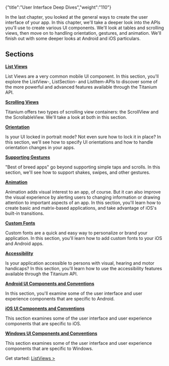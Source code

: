{"title":"User Interface Deep Dives","weight":"110"} 

In the last chapter, you looked at the general ways to create the user interface of your app. In this chapter, we'll take a deeper look into the APIs you'll use to create various UI components. We'll look at tables and scrolling views, then move on to handling orientation, gestures, and animation. We'll finish out with some deeper looks at Android and iOS particulars.

## Sections

**[List Views](/docs/appc/Titanium_SDK/Titanium_SDK_How-tos/User_Interface_Deep_Dives/ListViews/)**

List Views are a very common mobile UI component. In this section, you'll explore the ListView-, ListSection- and ListItem-APIs to discover some of the more powerful and advanced features available through the Titanium API.

**[Scrolling Views](/docs/appc/Titanium_SDK/Titanium_SDK_How-tos/User_Interface_Deep_Dives/Scrolling_Views/)**

Titanium offers two types of scrolling view containers: the ScrollView and the ScrollableView. We'll take a look at both in this section.

**[Orientation](/docs/appc/Titanium_SDK/Titanium_SDK_How-tos/User_Interface_Deep_Dives/Orientation/)**

Is your UI locked in portrait mode? Not even sure how to lock it in place? In this section, we'll see how to specify UI orientations and how to handle orientation changes in your apps.

**[Supporting Gestures](/docs/appc/Titanium_SDK/Titanium_SDK_How-tos/User_Interface_Deep_Dives/Supporting_Gestures/)**

"Best of breed apps" go beyond supporting simple taps and scrolls. In this section, we'll see how to support shakes, swipes, and other gestures.

**[Animation](/docs/appc/Titanium_SDK/Titanium_SDK_How-tos/User_Interface_Deep_Dives/Animation/)**

Animation adds visual interest to an app, of course. But it can also improve the visual experience by alerting users to changing information or drawing attention to important aspects of an app. In this section, you'll learn how to create basic and matrix-based applications, and take advantage of iOS's built-in transitions.

**[Custom Fonts](/docs/appc/Titanium_SDK/Titanium_SDK_How-tos/User_Interface_Deep_Dives/Custom_Fonts/)**

Custom fonts are a quick and easy way to personalize or brand your application. In this section, you'll learn how to add custom fonts to your iOS and Android apps.

**[Accessibility](/docs/appc/Titanium_SDK/Titanium_SDK_How-tos/User_Interface_Deep_Dives/Accessibility/)**

Is your application accessible to persons with visual, hearing and motor handicaps? In this section, you'll learn how to use the accessibility features available through the Titanium API.

**[Android UI Components and Conventions](/docs/appc/Titanium_SDK/Titanium_SDK_How-tos/User_Interface_Deep_Dives/Android_UI_Components_and_Conventions/)**

In this section, you'll examine some of the user interface and user experience components that are specific to Android.

**[iOS UI Components and Conventions](/docs/appc/Titanium_SDK/Titanium_SDK_How-tos/User_Interface_Deep_Dives/iOS_UI_Components_and_Conventions/)**

This section examines some of the user interface and user experience components that are specific to iOS.

**[Windows UI Components and Conventions](/docs/appc/Titanium_SDK/Titanium_SDK_How-tos/User_Interface_Deep_Dives/Windows_UI_Components_and_Conventions/)**

This section examines some of the user interface and user experience components that are specific to Windows.

Get started: [ListViews >](/docs/appc/Titanium_SDK/Titanium_SDK_How-tos/User_Interface_Deep_Dives/ListViews/)